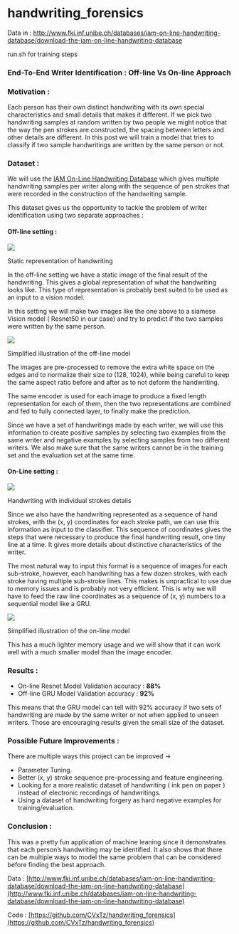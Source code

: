 # handwriting_forensics

Data in : http://www.fki.inf.unibe.ch/databases/iam-on-line-handwriting-database/download-the-iam-on-line-handwriting-database

run.sh for training steps

### End-To-End Writer Identification : Off-line Vs On-line Approach


### Motivation :

Each person has their own distinct handwriting with its own special
characteristics and small details that makes it different. If we pick two
handwriting samples at random written by two people we might notice that the way
the pen strokes are constructed, the spacing between letters and other details
are different. In this post we will train a model that tries to classify if two
sample handwritings are written by the same person or not.

### Dataset :

We will use the [IAM On-Line Handwriting
Database](http://www.fki.inf.unibe.ch/databases/iam-on-line-handwriting-database/download-the-iam-on-line-handwriting-database)
which gives multiple handwriting samples per writer along with the sequence of
pen strokes that were recorded in the construction of the handwriting sample.

This dataset gives us the opportunity to tackle the problem of writer
identification using two separate approaches :

#### Off-line setting :

![](https://cdn-images-1.medium.com/max/800/1*3TlslcG3DrQoUsHwb2i9UQ.png)

<span class="figcaption_hack">Static representation of handwriting</span>


In the off-line setting we have a static image of the final result of the
handwriting. This gives a global representation of what the handwriting looks
like. This type of representation is probably best suited to be used as an input
to a vision model.

In this setting we will make two images like the one above to a siamese Vision
model ( Resnet50 in our case) and try to predict if the two samples were written
by the same person.

![](https://cdn-images-1.medium.com/max/800/1*GmfGe5bTCzE0k2bKkLd5Tg.png)

<span class="figcaption_hack">Simplified illustration of the off-line model</span>


The images are pre-processed to remove the extra white space on the edges and to
normalize their size to (128, 1024), while being careful to keep the same aspect
ratio before and after as to not deform the handwriting.

The same encoder is used for each image to produce a fixed length representation
for each of them, then the two representations are combined and fed to fully
connected layer, to finally make the prediction.

Since we have a set of handwritings made by each writer, we will use this
information to create positive samples by selecting two examples from the same
writer and negative examples by selecting samples from two different writers. We
also make sure that the same writers cannot be in the training set and the
evaluation set at the same time.

#### On-Line setting :

![](https://cdn-images-1.medium.com/max/800/1*sBnVwZ1OUY73Vq_fK_x2dQ.gif)

<span class="figcaption_hack">Handwriting with individual strokes details</span>


Since we also have the handwriting represented as a sequence of hand strokes,
with the (x, y) coordinates for each stroke path, we can use this information as
input to the classifier. This sequence of coordinates gives the steps that were
necessary to produce the final handwriting result, one tiny line at a time. It
gives more details about distinctive characteristics of the writer.

The most natural way to input this format is a sequence of images for each
sub-stroke, however, each handwriting has a few dozen strokes, with each stroke
having multiple sub-stroke lines. This makes is unpractical to use due to memory
issues and is probably not very efficient. This is why we will have to feed the
raw line coordinates as a sequence of (x, y) numbers to a sequential model like
a GRU.

![](https://cdn-images-1.medium.com/max/800/1*rOv_W4UqXqfk_WRXnahsQA.png)

<span class="figcaption_hack">Simplified illustration of the on-line model</span>


This has a much lighter memory usage and we will show that it can work well with
a much smaller model than the image encoder.

### Results :

* On-line Resnet Model Validation accuracy : **88%**
* Off-line GRU Model Validation accuracy : **92%**

This means that the GRU model can tell with 92% accuracy if two sets of
handwriting are made by the same writer or not when applied to unseen writers.
Those are encouraging results given the small size of the dataset.

### Possible Future Improvements :

There are multiple ways this project can be improved ->

* Parameter Tuning.
* Better (x, y) stroke sequence pre-processing and feature engineering.
* Looking for a more realistic dataset of handwriting ( ink pen on paper ) instead
of electronic recordings of handwritings.
* Using a dataset of handwriting forgery as hard negative examples for
training/evaluation.


### Conclusion :

This was a pretty fun application of machine leaning since it demonstrates that
each person’s handwriting may be identified. It also shows that there can be
multiple ways to model the same problem that can be considered before finding
the best approach.

Data :
[http://www.fki.inf.unibe.ch/databases/iam-on-line-handwriting-database/download-the-iam-on-line-handwriting-database](http://www.fki.inf.unibe.ch/databases/iam-on-line-handwriting-database/download-the-iam-on-line-handwriting-database)

Code :
[https://github.com/CVxTz/handwriting_forensics](https://github.com/CVxTz/handwriting_forensics)

